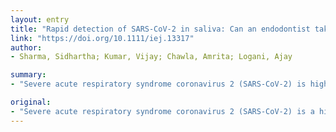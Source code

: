 ```yaml
---
layout: entry
title: "Rapid detection of SARS-CoV-2 in saliva: Can an endodontist take the lead in point-of-care COVID-19 testing?"
link: "https://doi.org/10.1111/iej.13317"
author:
- Sharma, Sidhartha; Kumar, Vijay; Chawla, Amrita; Logani, Ajay

summary:
- "Severe acute respiratory syndrome coronavirus 2 (SARS-CoV-2) is highly contagious zoonotic virus. COVID-19 was declared as a pandemic by WHO on March 11, 2020. As of April 25, 2020, more than 2.72 million cases have been reported across 213 countries and territories. The disease spreads through aerosol droplets and has an incubation period of 1-14 days."

original:
- "Severe acute respiratory syndrome coronavirus 2 (SARS-CoV-2) is a highly contagious zoonotic virus that originated from Wuhan, China, in December 2019. The resulting disease known as COVID-19 was declared as a pandemic by WHO on March 11, 2020. As of April 25, 2020, more than 2.72 million cases have been reported across 213 countries and territories, resulting in more than 187,847 deaths (https://www.who.int/emergencies/diseases/novel-coronavirus-2019). The disease spreads through aerosol droplets and has an incubation period of 1-14 days. Research addressing crucial unknowns regarding clinical severity, the extent of transmission, and treatment options is going on all over the world since the disease inception. The primary response strategy includes limiting human-to-human transmission."
---
```


